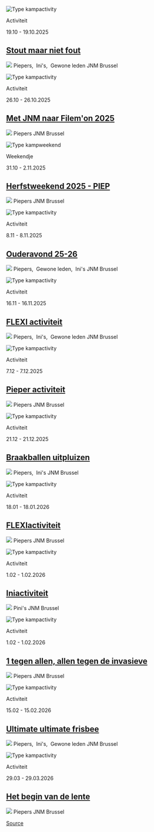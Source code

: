 ![Type kampactivity](https://jnm.be/img/activity-type/activity.png)

Activiteit

19.10 - 19.10.2025

[Stout maar niet fout](https://jnm.be/nl/activiteiten/stout-maar-niet-fout)
---------------------------------------------------------------------------

 ![](https://jnm.be/img/icons/user-gray.svg) Piepers,  Ini's,  Gewone leden JNM Brussel

![Type kampactivity](https://jnm.be/img/activity-type/activity.png)

Activiteit

26.10 - 26.10.2025

[Met JNM naar Filem'on 2025](https://jnm.be/nl/activiteiten/met-jnm-naar-filemon-2025)
--------------------------------------------------------------------------------------

 ![](https://jnm.be/img/icons/user-gray.svg) Piepers JNM Brussel

![Type kampweekend](https://jnm.be/img/activity-type/weekend.png)

Weekendje

31.10 - 2.11.2025

[Herfstweekend 2025 - PIEP](https://jnm.be/nl/activiteiten/herfstweekend-2025-piep)
-----------------------------------------------------------------------------------

 ![](https://jnm.be/img/icons/user-gray.svg) Piepers JNM Brussel

![Type kampactivity](https://jnm.be/img/activity-type/activity.png)

Activiteit

8.11 - 8.11.2025

[Ouderavond 25-26](https://jnm.be/nl/activiteiten/ouderavond-25-26)
-------------------------------------------------------------------

 ![](https://jnm.be/img/icons/user-gray.svg) Piepers,  Gewone leden,  Ini's JNM Brussel

![Type kampactivity](https://jnm.be/img/activity-type/activity.png)

Activiteit

16.11 - 16.11.2025

[FLEXI activiteit](https://jnm.be/nl/activiteiten/flexi-activiteit)
-------------------------------------------------------------------

 ![](https://jnm.be/img/icons/user-gray.svg) Piepers,  Ini's,  Gewone leden JNM Brussel

![Type kampactivity](https://jnm.be/img/activity-type/activity.png)

Activiteit

7.12 - 7.12.2025

[Pieper activiteit](https://jnm.be/nl/activiteiten/pieper-activiteit)
---------------------------------------------------------------------

 ![](https://jnm.be/img/icons/user-gray.svg) Piepers JNM Brussel

![Type kampactivity](https://jnm.be/img/activity-type/activity.png)

Activiteit

21.12 - 21.12.2025

[Braakballen uitpluizen](https://jnm.be/nl/activiteiten/braakballen-uitpluizen-3)
---------------------------------------------------------------------------------

 ![](https://jnm.be/img/icons/user-gray.svg) Piepers,  Ini's JNM Brussel

![Type kampactivity](https://jnm.be/img/activity-type/activity.png)

Activiteit

18.01 - 18.01.2026

[FLEXIactiviteit](https://jnm.be/nl/activiteiten/flexiactiviteit)
-----------------------------------------------------------------

 ![](https://jnm.be/img/icons/user-gray.svg) Piepers JNM Brussel

![Type kampactivity](https://jnm.be/img/activity-type/activity.png)

Activiteit

1.02 - 1.02.2026

[Iniactiviteit](https://jnm.be/nl/activiteiten/iniactiviteit-1)
---------------------------------------------------------------

 ![](https://jnm.be/img/icons/user-gray.svg) Pini's JNM Brussel

![Type kampactivity](https://jnm.be/img/activity-type/activity.png)

Activiteit

1.02 - 1.02.2026

[1 tegen allen, allen tegen de invasieve](https://jnm.be/nl/activiteiten/1-tegen-allen-allen-tegen-de-invasieve)
----------------------------------------------------------------------------------------------------------------

 ![](https://jnm.be/img/icons/user-gray.svg) Piepers JNM Brussel

![Type kampactivity](https://jnm.be/img/activity-type/activity.png)

Activiteit

15.02 - 15.02.2026

[Ultimate ultimate frisbee](https://jnm.be/nl/activiteiten/ultimate-ultimate-frisbee)
-------------------------------------------------------------------------------------

 ![](https://jnm.be/img/icons/user-gray.svg) Piepers,  Ini's,  Gewone leden JNM Brussel

![Type kampactivity](https://jnm.be/img/activity-type/activity.png)

Activiteit

29.03 - 29.03.2026

[Het begin van de lente](https://jnm.be/nl/activiteiten/het-begin-van-de-lente)
-------------------------------------------------------------------------------

 ![](https://jnm.be/img/icons/user-gray.svg) Piepers JNM Brussel

[Source](https://jnm.be/nl/activiteiten?group=Piepers&department=jnm-brussel)